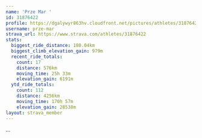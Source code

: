 ```yaml
---
name: 'Prze Mar '
id: 31876422
profile: https://dgalywyr863hv.cloudfront.net/pictures/athletes/31876422/22548952/4/large.jpg
username: prze-mar
strava_url: https://www.strava.com/athletes/31876422
stats:
  biggest_ride_distance: 180.04km
  biggest_climb_elevation_gain: 979m
  recent_ride_totals:
    count: 17
    distance: 576km
    moving_time: 25h 33m
    elevation_gain: 6191m
  ytd_ride_totals:
    count: 112
    distance: 4256km
    moving_time: 170h 57m
    elevation_gain: 28538m
layout: strava_member
--- 
```

...
